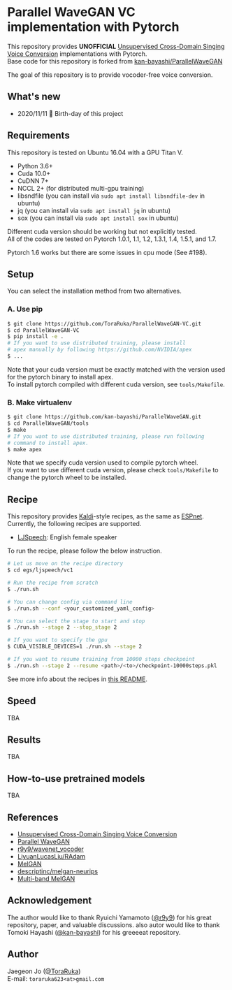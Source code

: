 # Parallel WaveGAN VC implementation with Pytorch

This repository provides **UNOFFICIAL** [Unsupervised Cross-Domain Singing Voice Conversion](https://arxiv.org/abs/2008.02830) implementations with Pytorch.  
Base code for this repository is forked from [kan-bayashi/ParallelWaveGAN](https://github.com/kan-bayashi/ParallelWaveGAN)

The goal of this repository is to provide vocoder-free voice conversion.


## What's new

- 2020/11/11 :birthday: Birth-day of this project 

## Requirements

This repository is tested on Ubuntu 16.04 with a GPU Titan V.

- Python 3.6+
- Cuda 10.0+
- CuDNN 7+
- NCCL 2+ (for distributed multi-gpu training)
- libsndfile (you can install via `sudo apt install libsndfile-dev` in ubuntu)
- jq (you can install via `sudo apt install jq` in ubuntu)
- sox (you can install via `sudo apt install sox` in ubuntu)

Different cuda version should be working but not explicitly tested.  
All of the codes are tested on Pytorch 1.0.1, 1.1, 1.2, 1.3.1, 1.4, 1.5.1, and 1.7.

Pytorch 1.6 works but there are some issues in cpu mode (See #198).

## Setup

You can select the installation method from two alternatives.

### A. Use pip

```bash
$ git clone https://github.com/ToraRuka/ParallelWaveGAN-VC.git
$ cd ParallelWaveGAN-VC
$ pip install -e .
# If you want to use distributed training, please install
# apex manually by following https://github.com/NVIDIA/apex
$ ...
```
Note that your cuda version must be exactly matched with the version used for the pytorch binary to install apex.  
To install pytorch compiled with different cuda version, see `tools/Makefile`.

### B. Make virtualenv

```bash
$ git clone https://github.com/kan-bayashi/ParallelWaveGAN.git
$ cd ParallelWaveGAN/tools
$ make
# If you want to use distributed training, please run following
# command to install apex.
$ make apex
```

Note that we specify cuda version used to compile pytorch wheel.  
If you want to use different cuda version, please check `tools/Makefile` to change the pytorch wheel to be installed.

## Recipe

This repository provides [Kaldi](https://github.com/kaldi-asr/kaldi)-style recipes, as the same as [ESPnet](https://github.com/espnet/espnet).  
Currently, the following recipes are supported.

- [LJSpeech](https://keithito.com/LJ-Speech-Dataset/): English female speaker


To run the recipe, please follow the below instruction.

```bash
# Let us move on the recipe directory
$ cd egs/ljspeech/vc1

# Run the recipe from scratch
$ ./run.sh

# You can change config via command line
$ ./run.sh --conf <your_customized_yaml_config>

# You can select the stage to start and stop
$ ./run.sh --stage 2 --stop_stage 2

# If you want to specify the gpu
$ CUDA_VISIBLE_DEVICES=1 ./run.sh --stage 2

# If you want to resume training from 10000 steps checkpoint
$ ./run.sh --stage 2 --resume <path>/<to>/checkpoint-10000steps.pkl
```

See more info about the recipes in [this README](./egs/README.md).

## Speed
TBA

## Results
TBA

## How-to-use pretrained models
TBA

## References

- [Unsupervised Cross-Domain Singing Voice Conversion](https://arxiv.org/abs/2008.02830)
- [Parallel WaveGAN](https://arxiv.org/abs/1910.11480)
- [r9y9/wavenet_vocoder](https://github.com/r9y9/wavenet_vocoder)
- [LiyuanLucasLiu/RAdam](https://github.com/LiyuanLucasLiu/RAdam)
- [MelGAN](https://arxiv.org/abs/1910.06711)
- [descriptinc/melgan-neurips](https://github.com/descriptinc/melgan-neurips)
- [Multi-band MelGAN](https://arxiv.org/abs/2005.05106)


## Acknowledgement

The author would like to thank Ryuichi Yamamoto ([@r9y9](https://github.com/r9y9)) for his great repository, paper, and valuable discussions.
also autor would like to thank Tomoki Hayashi ([@kan-bayashi](https://github.com/kan-bayashi)) for his greeeeat repository.

## Author

Jaegeon Jo ([@ToraRuka](https://github.com/ToraRuka))  
E-mail: `toraruka623<at>gmail.com`
